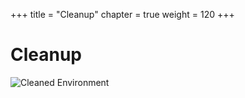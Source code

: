 +++
title = "Cleanup"
chapter = true
weight = 120
+++

# Cleanup
![Cleaned Environment](/images/cleanup.svg)